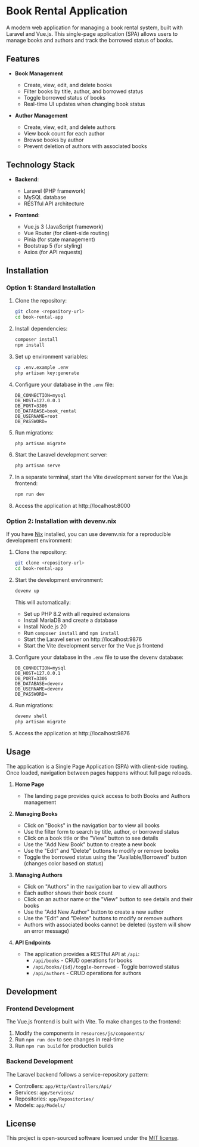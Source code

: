 # Book Rental Application

A modern web application for managing a book rental system, built with Laravel and Vue.js. This single-page application (SPA) allows users to manage books and authors and track the borrowed status of books.

## Features

- **Book Management**
  - Create, view, edit, and delete books
  - Filter books by title, author, and borrowed status
  - Toggle borrowed status of books
  - Real-time UI updates when changing book status

- **Author Management**
  - Create, view, edit, and delete authors
  - View book count for each author
  - Browse books by author
  - Prevent deletion of authors with associated books

## Technology Stack

- **Backend**: 
  - Laravel (PHP framework)
  - MySQL database
  - RESTful API architecture

- **Frontend**: 
  - Vue.js 3 (JavaScript framework)
  - Vue Router (for client-side routing)
  - Pinia (for state management)
  - Bootstrap 5 (for styling)
  - Axios (for API requests)

## Installation

### Option 1: Standard Installation

1. Clone the repository:
   ```bash
   git clone <repository-url>
   cd book-rental-app
   ```

2. Install dependencies:
   ```bash
   composer install
   npm install
   ```

3. Set up environment variables:
   ```bash
   cp .env.example .env
   php artisan key:generate
   ```

4. Configure your database in the `.env` file:
   ```
   DB_CONNECTION=mysql
   DB_HOST=127.0.0.1
   DB_PORT=3306
   DB_DATABASE=book_rental
   DB_USERNAME=root
   DB_PASSWORD=
   ```

5. Run migrations:
   ```bash
   php artisan migrate
   ```

6. Start the Laravel development server:
   ```bash
   php artisan serve
   ```

7. In a separate terminal, start the Vite development server for the Vue.js frontend:
   ```bash
   npm run dev
   ```

8. Access the application at http://localhost:8000

### Option 2: Installation with devenv.nix

If you have [Nix](https://devenv.sh/getting-started/) installed, you can use devenv.nix for a reproducible development environment:

1. Clone the repository:
   ```bash
   git clone <repository-url>
   cd book-rental-app
   ```

2. Start the development environment:
   ```bash
   devenv up
   ```
   This will automatically:
   - Set up PHP 8.2 with all required extensions
   - Install MariaDB and create a database
   - Install Node.js 20
   - Run `composer install` and `npm install`
   - Start the Laravel server on http://localhost:9876
   - Start the Vite development server for the Vue.js frontend

3. Configure your database in the `.env` file to use the devenv database:
   ```
   DB_CONNECTION=mysql
   DB_HOST=127.0.0.1
   DB_PORT=3306
   DB_DATABASE=devenv
   DB_USERNAME=devenv
   DB_PASSWORD=
   ```

4. Run migrations:
   ```bash
   devenv shell
   php artisan migrate
   ```

5. Access the application at http://localhost:9876

## Usage

The application is a Single Page Application (SPA) with client-side routing. Once loaded, navigation between pages happens without full page reloads.

1. **Home Page**
   - The landing page provides quick access to both Books and Authors management

2. **Managing Books**
   - Click on "Books" in the navigation bar to view all books
   - Use the filter form to search by title, author, or borrowed status
   - Click on a book title or the "View" button to see details
   - Use the "Add New Book" button to create a new book
   - Use the "Edit" and "Delete" buttons to modify or remove books
   - Toggle the borrowed status using the "Available/Borrowed" button (changes color based on status)

3. **Managing Authors**
   - Click on "Authors" in the navigation bar to view all authors
   - Each author shows their book count
   - Click on an author name or the "View" button to see details and their books
   - Use the "Add New Author" button to create a new author
   - Use the "Edit" and "Delete" buttons to modify or remove authors
   - Authors with associated books cannot be deleted (system will show an error message)

4. **API Endpoints**
   - The application provides a RESTful API at `/api`:
     - `/api/books` - CRUD operations for books
     - `/api/books/{id}/toggle-borrowed` - Toggle borrowed status
     - `/api/authors` - CRUD operations for authors

## Development

### Frontend Development

The Vue.js frontend is built with Vite. To make changes to the frontend:

1. Modify the components in `resources/js/components/`
2. Run `npm run dev` to see changes in real-time
3. Run `npm run build` for production builds

### Backend Development

The Laravel backend follows a service-repository pattern:

- Controllers: `app/Http/Controllers/Api/`
- Services: `app/Services/`
- Repositories: `app/Repositories/`
- Models: `app/Models/`

## License

This project is open-sourced software licensed under the [MIT license](https://opensource.org/licenses/MIT).
